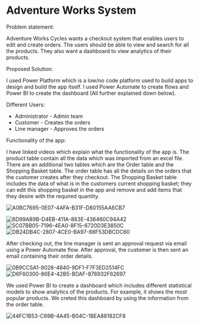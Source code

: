 # Adventure Works System
Problem statement:

Adventure Works Cycles wants a checkout system that enables users to edit and create orders. The users should be able to view and search for all the products. They also want a dashboard to view analytics of their products.

Proposed Solution:

I used Power Platform which is a low/no code platform used to build apps to design and build the app itself. I used Power Automate to create flows and Power BI to create the dashboard (All further explained down below).

Different Users:

 - Administrator - Admin team
 - Customer - Creates the orders
 - Line manager - Approves the orders

Functionality of the app:

I have linked videos which explain what the functionality of the app is. The product table contain all the data which was imported from an excel file. There are an additional two tables which are the Order table and the Shopping Basket table. The order table has all the details on the orders that the customer creates after they checkout. The Shopping Basket table includes the data of what is in the customers current shopping basket; they can edit this shopping basket in the app and remove and add items that they desire with the required quantity. 

![A0BC7695-0E07-4AFA-B31F-D80155AA6CB7](https://github.com/saatvika-m/AdventureWorksSystem/assets/145695375/188664d7-a3e9-4fd4-9a86-d2d0c11c754a)

![6D99A89B-D4EB-411A-883E-436460C94A42](https://github.com/saatvika-m/AdventureWorksSystem/assets/145695375/5ffc0638-4252-43ae-8516-dbf695db547a)
![5C07BB05-7196-4EA0-8F15-6720D3E3850C](https://github.com/saatvika-m/AdventureWorksSystem/assets/145695375/d5173858-58b3-4604-b528-478977beb43d)
![DB24DB4C-2807-4CE0-BA97-88F53DBCDC60](https://github.com/saatvika-m/AdventureWorksSystem/assets/145695375/dcc26382-bbb2-41ea-ba50-1334e5383fbb)

After checking out, the line manager is sent an approval request via email using a Power Automate flow. After approval, the customer is then sent an email containing their order details. 

![0B9CC5A1-8028-4840-9DF1-F7F3ED2514FC](https://github.com/saatvika-m/AdventureWorksSystem/assets/145695375/e7d2233e-801c-4a01-8a83-4bf13969709f)
![D6F60300-86E4-42B5-BDAF-876932F62697](https://github.com/saatvika-m/AdventureWorksSystem/assets/145695375/57312262-e624-4699-8380-c00c47222e40)

We used Power BI to create a dashboard which includes different statistical models to show analytics of the products. For example, it shows the most popular products. We creted this dashboard by using the information from the order table.

![44FC1B53-C69B-4A45-B04C-1BEA88182CF8](https://github.com/saatvika-m/AdventureWorksSystem/assets/145695375/0a875c72-8526-4c12-b5d1-e49679d7bc28)

